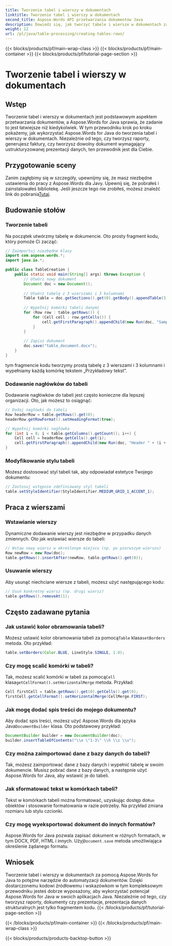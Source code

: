 ```yaml
---
title: Tworzenie tabel i wierszy w dokumentach
linktitle: Tworzenie tabel i wierszy w dokumentach
second_title: Aspose.Words API przetwarzania dokumentów Java
description: Dowiedz się, jak tworzyć tabele i wiersze w dokumentach za pomocą Aspose.Words for Java. Postępuj zgodnie z tym kompleksowym przewodnikiem z kodem źródłowym i FAQ.
weight: 12
url: /pl/java/table-processing/creating-tables-rows/
---
```


{{< blocks/products/pf/main-wrap-class >}}
{{< blocks/products/pf/main-container >}}
{{< blocks/products/pf/tutorial-page-section >}}

# Tworzenie tabel i wierszy w dokumentach


## Wstęp
Tworzenie tabel i wierszy w dokumentach jest podstawowym aspektem przetwarzania dokumentów, a Aspose.Words for Java sprawia, że zadanie to jest łatwiejsze niż kiedykolwiek. W tym przewodniku krok po kroku pokażemy, jak wykorzystać Aspose.Words for Java do tworzenia tabel i wierszy w dokumentach. Niezależnie od tego, czy tworzysz raporty, generujesz faktury, czy tworzysz dowolny dokument wymagający ustrukturyzowanej prezentacji danych, ten przewodnik jest dla Ciebie.

## Przygotowanie sceny
 Zanim zagłębimy się w szczegóły, upewnijmy się, że masz niezbędne ustawienia do pracy z Aspose.Words dla Javy. Upewnij się, że pobrałeś i zainstalowałeś bibliotekę. Jeśli jeszcze tego nie zrobiłeś, możesz znaleźć link do pobrania[Tutaj](https://releases.aspose.com/words/java/).

## Budowanie stołów
### Tworzenie tabeli
Na początek utwórzmy tabelę w dokumencie. Oto prosty fragment kodu, który pomoże Ci zacząć:

```java
// Zaimportuj niezbędne klasy
import com.aspose.words.*;
import java.io.*;

public class TableCreation {
    public static void main(String[] args) throws Exception {
        // Utwórz nowy dokument
        Document doc = new Document();
        
        // Utwórz tabelę z 3 wierszami i 3 kolumnami
        Table table = doc.getSections().get(0).getBody().appendTable(3, 3);
        
        // Wypełnij komórki tabeli danymi
        for (Row row : table.getRows()) {
            for (Cell cell : row.getCells()) {
                cell.getFirstParagraph().appendChild(new Run(doc, "Sample Text"));
            }
        }
        
        // Zapisz dokument
        doc.save("table_document.docx");
    }
}
```

tym fragmencie kodu tworzymy prostą tabelę z 3 wierszami i 3 kolumnami i wypełniamy każdą komórkę tekstem „Przykładowy tekst”.

### Dodawanie nagłówków do tabeli
Dodawanie nagłówków do tabeli jest często konieczne dla lepszej organizacji. Oto, jak możesz to osiągnąć:

```java
// Dodaj nagłówki do tabeli
Row headerRow = table.getRows().get(0);
headerRow.getRowFormat().setHeadingFormat(true);

// Wypełnij komórki nagłówka
for (int i = 0; i < table.getColumns().getCount(); i++) {
    Cell cell = headerRow.getCells().get(i);
    cell.getFirstParagraph().appendChild(new Run(doc, "Header " + (i + 1)));
}
```

### Modyfikowanie stylu tabeli
Możesz dostosować styl tabeli tak, aby odpowiadał estetyce Twojego dokumentu:

```java
// Zastosuj wstępnie zdefiniowany styl tabeli
table.setStyleIdentifier(StyleIdentifier.MEDIUM_GRID_1_ACCENT_1);
```

## Praca z wierszami
### Wstawianie wierszy
Dynamiczne dodawanie wierszy jest niezbędne w przypadku danych zmiennych. Oto jak wstawiać wiersze do tabeli:

```java
// Wstaw nowy wiersz w określonym miejscu (np. po pierwszym wierszu)
Row newRow = new Row(doc);
table.getRows().insertAfter(newRow, table.getRows().get(0));
```

### Usuwanie wierszy
Aby usunąć niechciane wiersze z tabeli, możesz użyć następującego kodu:

```java
// Usuń konkretny wiersz (np. drugi wiersz)
table.getRows().removeAt(1);
```

## Często zadawane pytania
### Jak ustawić kolor obramowania tabeli?
 Możesz ustawić kolor obramowania tabeli za pomocą`Table` klasa`setBorders` metoda. Oto przykład:
```java
table.setBorders(Color.BLUE, LineStyle.SINGLE, 1.0);
```

### Czy mogę scalić komórki w tabeli?
 Tak, możesz scalić komórki w tabeli za pomocą`Cell` klasa`getCellFormat().setHorizontalMerge` metoda. Przykład:
```java
Cell firstCell = table.getRows().get(0).getCells().get(0);
firstCell.getCellFormat().setHorizontalMerge(CellMerge.FIRST);
```

### Jak mogę dodać spis treści do mojego dokumentu?
 Aby dodać spis treści, możesz użyć Aspose.Words dla języka Java`DocumentBuilder` klasa. Oto podstawowy przykład:
```java
DocumentBuilder builder = new DocumentBuilder(doc);
builder.insertTableOfContents("\\o \"1-3\" \\h \\z \\u");
```

### Czy można zaimportować dane z bazy danych do tabeli?
Tak, możesz zaimportować dane z bazy danych i wypełnić tabelę w swoim dokumencie. Musisz pobrać dane z bazy danych, a następnie użyć Aspose.Words for Java, aby wstawić je do tabeli.

### Jak sformatować tekst w komórkach tabeli?
 Tekst w komórkach tabeli można formatować, uzyskując dostęp do`Run` obiektów i stosowanie formatowania w razie potrzeby. Na przykład zmiana rozmiaru lub stylu czcionki.

### Czy mogę wyeksportować dokument do innych formatów?
 Aspose.Words for Java pozwala zapisać dokument w różnych formatach, w tym DOCX, PDF, HTML i innych. Użyj`Document.save` metoda umożliwiająca określenie żądanego formatu.

## Wniosek
Tworzenie tabel i wierszy w dokumentach za pomocą Aspose.Words for Java to potężne narzędzie do automatyzacji dokumentów. Dzięki dostarczonemu kodowi źródłowemu i wskazówkom w tym kompleksowym przewodniku jesteś dobrze wyposażony, aby wykorzystać potencjał Aspose.Words for Java w swoich aplikacjach Java. Niezależnie od tego, czy tworzysz raporty, dokumenty czy prezentacje, prezentacja danych strukturalnych jest tylko fragmentem kodu.
{{< /blocks/products/pf/tutorial-page-section >}}

{{< /blocks/products/pf/main-container >}}
{{< /blocks/products/pf/main-wrap-class >}}

{{< blocks/products/products-backtop-button >}}
